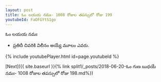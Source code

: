 ```yaml
---
layout: post
title: ఓం లయయ నమః- 1008 రోజుల తపస్సులో రోజు 199
youtubeId: FaOFGYtS1go
---
```

 
 
 ఓం లయయ నమః  
 
 - ప్రతిదీ చివరికి విలీనం అయ్యే మూలం ఎవరు. 
 
  
 
  
 
 
 
 
 
 


{% include youtubePlayer.html id=page.youtubeId %}
 
[Next]({{ site.baseurl }}{% link  split1/_posts/2018-06-20-ఓం గుణ బుధయే నమః- 1008 రోజుల తపస్సులో రోజు 198.md%})
 
